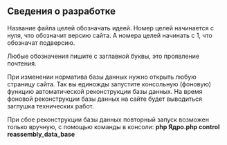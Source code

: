 ## Сведения о разработке

Название файла целей обозначать идеей. Номер целей начинается с нуля, что обозначит версию сайта. А номера целей начинать с 1, что обозначат подверсию.

Любые обозначения пишите с заглавной буквы, это проявление почтения.

При изменении норматива базы данных нужно открыть любую страницу сайта. Так вы единожды запустите консольную (фоновую) функцию автоматической реконструкции базы данных. На время фоновой реконструкции базы данных на сайте будет выводиться заглушка технических работ.

При сбое реконструкции базы данных повторный запуск возможен только вручную, с помощью команды в консоли: **php Ядро.php control reassembly_data_base**

